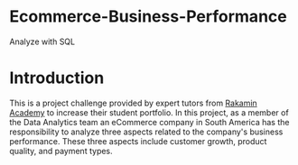 # Ecommerce-Business-Performance
Analyze with SQL
# Introduction
This is a project challenge provided by expert tutors from [Rakamin Academy](https://www.rakamin.com/) to increase their student portfolio. In this project, as a member of the Data Analytics team an eCommerce company in South America has the responsibility to analyze three aspects related to the company's business performance. These three aspects include customer growth, product quality, and payment types.
